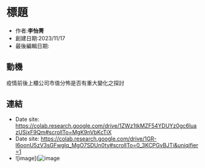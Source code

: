 # 標題
- 作者:**李怡菁**
- 創建日期:2023/11/17
- 最後編輯日期:

## 動機
疫情前後上櫃公司市值分怖是否有重大變化之探討

## 連結
- Date site: https://colab.research.google.com/drive/1ZWz1tkMZF54YDUYz0gc6luazUSjxF9Qm#scrollTo=MgK9nVbKcTiX
- Date site: https://colab.research.google.com/drive/1GR-l6oonU5zV3sGFwglq_MgO7SDUn0ty#scrollTo=0_3KCPGvBJTi&uniqifier=1
- ![image](![image](https://github.com/LeslyLee/2023-Fall-Stat/assets/149865963/6750b867-fbc6-49a4-9d30-f7e639920608)

